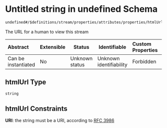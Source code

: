 # Untitled string in undefined Schema

```txt
undefined#/$definitions/stream/properties/attributes/properties/htmlUrl
```

The URL for a human to view this stream


| Abstract            | Extensible | Status         | Identifiable            | Custom Properties | Additional Properties | Access Restrictions | Defined In                                            |
| :------------------ | ---------- | -------------- | ----------------------- | :---------------- | --------------------- | ------------------- | ----------------------------------------------------- |
| Can be instantiated | No         | Unknown status | Unknown identifiability | Forbidden         | Allowed               | none                | [records.json\*](records.json "open original schema") |

## htmlUrl Type

`string`

## htmlUrl Constraints

**URI**: the string must be a URI, according to [RFC 3986](https://tools.ietf.org/html/rfc4291 "check the specification")

